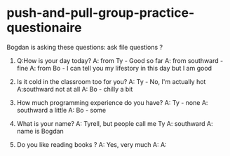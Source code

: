 # push-and-pull-group-practice-questionaire

Bogdan is asking these questions:
ask file questions ?
1. Q:How is your day today? 
    A: from Ty - Good so far
    A: from southward - fine
    A: from Bo - I can tell you my lifestory in this day but I am good

2. Is it cold in the classroom too for you?
    A: Ty - No, I'm actually hot
    A:southward not at all
    A: Bo - chilly a bit

3. How much programming experience do you have?
    A: Ty - none
    A: southward a little
    A: Bo - some

4. What is your name?
    A: Tyrell, but people call me Ty
    A: southward
    A: name is Bogdan 

5. Do you like reading books ?
    A: Yes, very much
    A:
    A: